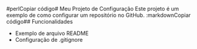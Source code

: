 #perlCopiar código# Meu Projeto de Configuração
Este projeto é um exemplo de como configurar um repositório no GitHub.
:markdownCopiar código## Funcionalidades
- Exemplo de arquivo README
- Configuração de .gitignore
